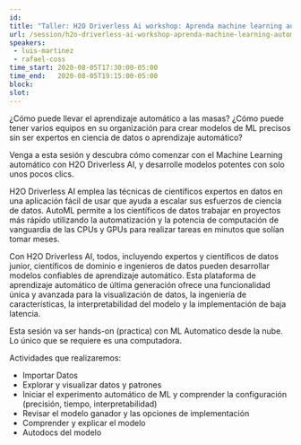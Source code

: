 ```yaml
---
id: 
title: "Taller: H2O Driverless Ai workshop: Aprenda machine learning automático a gran escala"
url: /session/h2o-driverless-ai-workshop-aprenda-machine-learning-automatico-a-gran-escala/
speakers:
 - luis-martinez
 - rafael-coss
time_start: 2020-08-05T17:30:00-05:00
time_end:   2020-08-05T19:15:00-05:00
block: 
slot: 
---
```


¿Cómo puede llevar el aprendizaje automático a las masas? ¿Cómo puede tener varios equipos en su organización para crear modelos de ML precisos sin ser expertos en ciencia de datos o aprendizaje automático?

Venga a esta sesión y descubra cómo comenzar con el Machine Learning automático con H2O Driverless AI, y desarrolle modelos potentes con solo unos pocos clics.

H2O Driverless AI emplea las técnicas de científicos expertos en datos en una aplicación fácil de usar que ayuda a escalar sus esfuerzos de ciencia de datos. AutoML permite a los científicos de datos trabajar en proyectos más rápido utilizando la automatización y la potencia de computación de vanguardia de las CPUs y GPUs para realizar tareas en minutos que solían tomar meses.

Con H2O Driverless AI, todos, incluyendo expertos y científicos de datos junior, científicos de dominio e ingenieros de datos pueden desarrollar modelos confiables de aprendizaje automático. Esta plataforma de aprendizaje automático de última generación ofrece una funcionalidad única y avanzada para la visualización de datos, la ingeniería de características, la interpretabilidad del modelo y la implementación de baja latencia.

Esta sesión va ser hands-on (practica) con ML Automatico desde la nube. Lo único que se requiere es una computadora.

Actividades que realizaremos:
<ul>
 	<li>Importar Datos</li>
 	<li>Explorar y visualizar datos y patrones</li>
 	<li>Iniciar el experimento automático de ML y comprender la configuración (precisión, tiempo, interpretabilidad)</li>
 	<li>Revisar el modelo ganador y las opciones de implementación</li>
 	<li>Comprender y explicar el modelo</li>
 	<li>Autodocs del modelo</li>
</ul>